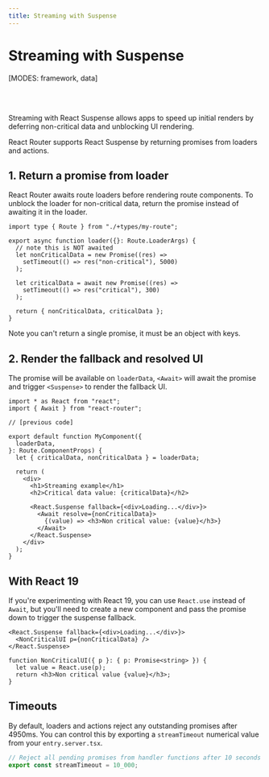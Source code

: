 ```yaml
---
title: Streaming with Suspense
---
```


# Streaming with Suspense

[MODES: framework, data]

<br/>
<br/>

Streaming with React Suspense allows apps to speed up initial renders by deferring non-critical data and unblocking UI rendering.

React Router supports React Suspense by returning promises from loaders and actions.

## 1. Return a promise from loader

React Router awaits route loaders before rendering route components. To unblock the loader for non-critical data, return the promise instead of awaiting it in the loader.

```tsx
import type { Route } from "./+types/my-route";

export async function loader({}: Route.LoaderArgs) {
  // note this is NOT awaited
  let nonCriticalData = new Promise((res) =>
    setTimeout(() => res("non-critical"), 5000)
  );

  let criticalData = await new Promise((res) =>
    setTimeout(() => res("critical"), 300)
  );

  return { nonCriticalData, criticalData };
}
```

Note you can't return a single promise, it must be an object with keys.

## 2. Render the fallback and resolved UI

The promise will be available on `loaderData`, `<Await>` will await the promise and trigger `<Suspense>` to render the fallback UI.

```tsx
import * as React from "react";
import { Await } from "react-router";

// [previous code]

export default function MyComponent({
  loaderData,
}: Route.ComponentProps) {
  let { criticalData, nonCriticalData } = loaderData;

  return (
    <div>
      <h1>Streaming example</h1>
      <h2>Critical data value: {criticalData}</h2>

      <React.Suspense fallback={<div>Loading...</div>}>
        <Await resolve={nonCriticalData}>
          {(value) => <h3>Non critical value: {value}</h3>}
        </Await>
      </React.Suspense>
    </div>
  );
}
```

## With React 19

If you're experimenting with React 19, you can use `React.use` instead of `Await`, but you'll need to create a new component and pass the promise down to trigger the suspense fallback.

```tsx
<React.Suspense fallback={<div>Loading...</div>}>
  <NonCriticalUI p={nonCriticalData} />
</React.Suspense>
```

```tsx
function NonCriticalUI({ p }: { p: Promise<string> }) {
  let value = React.use(p);
  return <h3>Non critical value {value}</h3>;
}
```

## Timeouts

By default, loaders and actions reject any outstanding promises after 4950ms. You can control this by exporting a `streamTimeout` numerical value from your `entry.server.tsx`.

```ts filename=entry.server.tsx
// Reject all pending promises from handler functions after 10 seconds
export const streamTimeout = 10_000;
```
